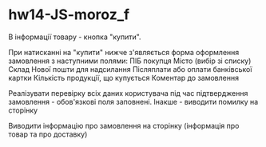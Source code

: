 # hw14-JS-moroz_f
В інформації товару - кнопка "купити".

При натисканні на "купити" нижче з'являється форма оформлення замовлення з наступними полями:
ПІБ покупця Місто (вибір зі списку) Склад Нової пошти для надсилання Післяплати або оплати банківської картки Кількість продукції, що купується Коментар до замовлення

Реалізувати перевірку всіх даних користувача під час підтвердження замовлення - обов'язкові поля заповнені. Інакше - виводити помилку на сторінку

Виводити інформацію про замовлення на сторінку (інформація про товар та про доставку)
